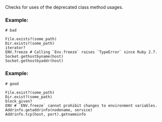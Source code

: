 Checks for uses of the deprecated class method usages.

### Example:

    # bad

    File.exists?(some_path)
    Dir.exists?(some_path)
    iterator?
    ENV.freeze # Calling `Env.freeze` raises `TypeError` since Ruby 2.7.
    Socket.gethostbyname(host)
    Socket.gethostbyaddr(host)

### Example:

    # good

    File.exist?(some_path)
    Dir.exist?(some_path)
    block_given?
    ENV # `ENV.freeze` cannot prohibit changes to environment variables.
    Addrinfo.getaddrinfo(nodename, service)
    Addrinfo.tcp(host, port).getnameinfo